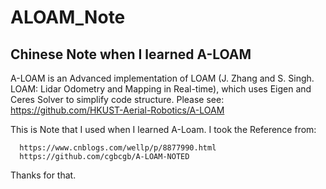 # ALOAM_Note
Chinese Note when I learned A-LOAM
---
A-LOAM is an Advanced implementation of LOAM (J. Zhang and S. Singh. LOAM: Lidar Odometry and Mapping in Real-time), which uses Eigen and Ceres Solver to simplify code structure.  Please see: https://github.com/HKUST-Aerial-Robotics/A-LOAM

This is Note that I used when I learned A-Loam. 
I took the Reference from: 

      https://www.cnblogs.com/wellp/p/8877990.html 
      https://github.com/cgbcgb/A-LOAM-NOTED
     
Thanks for that.

